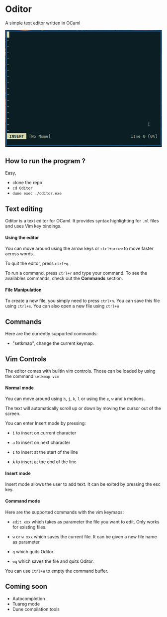 # Oditor
A simple text editor written in OCaml

![demo](img/demo.gif)

## How to run the program ?

Easy,
- clone the repo
- `cd Oditor`
- `dune exec ./oditor.exe`

## Text editing

Oditor is a text editor for OCaml. It provides syntax highlighting for `.ml`
files and uses Vim key bindings.

#### Using the editor

 You can move around using the arrow keys or `ctrl+arrow` to move faster across
 words.

 To quit the editor, press `ctrl+q`.

 To run a command, press `ctrl+r` and type your command. To see the availables
 commands, check out the **Commands** section.

#### File Manipulation

To create a new file, you simply need to press `ctrl+n`.
You can save this file using `ctrl+s`.
You can also open a new file using `ctrl+o`

## Commands

Here are the currently supported commands:

- "setkmap", change the current keymap.

## Vim Controls

The editor comes with builtin vim controls. Those can be loaded by using the
command `setkmap vim`

#### Normal mode 

You can move around using `h`, `j`, `k`, `l` or using the `e`, `w` and `b` 
motions.

The text will automatically scroll up or down by moving the cursor out of the
screen.

You can enter Insert mode by pressing:

- `i` to insert on current character

- `a` to insert on next character

- `I` to insert at the start of the line

- `A` to insert at the end of the line

#### Insert mode

Insert mode allows the user to add text. It can be exited by pressing the esc key.

#### Command mode

Here are the supported commands with the vim keymaps:

- `edit xxx` which takes as parameter the file you want to edit. 
    Only works for existing files.

- `w` or `w xxx` which saves the current file. It can be given a new file name 
    as parameter

- `q` which quits Oditor.

- `wq` which saves the file and quits Oditor.

You can use `Ctrl+W` to empty the command buffer.

## Coming soon

- Autocompletion
- Tuareg mode
- Dune compilation tools 
